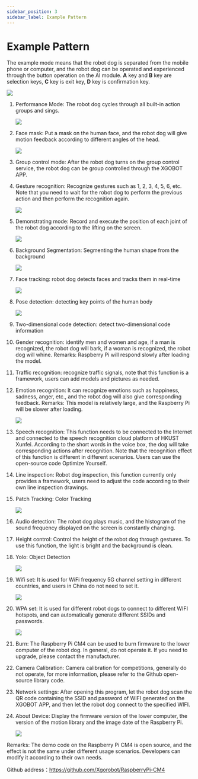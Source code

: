 ```yaml
---
sidebar_position: 3
sidebar_label: Example Pattern
---
```


# Example Pattern

The example mode means that the robot dog is separated from the mobile phone or computer, and the robot dog can be operated and experienced through the button operation on the AI module. **A** key and **B** key are selection keys, **C** key is exit key, **D** key is confirmation key.

![](./../images/cm4-xgo-exmple-01.png)

1. Performance Mode: The robot dog cycles through all built-in action groups and sings.

   ![](./../images/cm4-xgo-exmple-02.gif)

2. Face mask: Put a mask on the human face, and the robot dog will give motion feedback according to different angles of the head.

   ![](./../images/cm4-xgo-exmple-03.png)

3. Group control mode: After the robot dog turns on the group control service, the robot dog can be group controlled through the XGOBOT APP.

4. Gesture recognition: Recognize gestures such as 1, 2, 3, 4, 5, 6, etc. Note that you need to wait for the robot dog to perform the previous action and then perform the recognition again.

   ![](./../images/cm4-xgo-exmple-04.png)

5. Demonstrating mode: Record and execute the position of each joint of the robot dog according to the lifting on the screen.

   ![](./../images/cm4-xgo-exmple-14.gif)

6. Background Segmentation: Segmenting the human shape from the background

   ![](./../images/cm4-xgo-exmple-05.png)

7. Face tracking: robot dog detects faces and tracks them in real-time

   ![](./../images/cm4-xgo-exmple-06.png)

8. Pose detection: detecting key points of the human body

   ![](./../images/cm4-xgo-exmple-07.png)

9. Two-dimensional code detection: detect two-dimensional code information

10. Gender recognition: identify men and women and age, if a man is recognized, the robot dog will bark, if a woman is recognized, the robot dog will whine. Remarks: Raspberry Pi will respond slowly after loading the model.

11. Traffic recognition: recognize traffic signals, note that this function is a framework, users can add models and pictures as needed.

12. Emotion recognition: It can recognize emotions such as happiness, sadness, anger, etc., and the robot dog will also give corresponding feedback. Remarks: This model is relatively large, and the Raspberry Pi will be slower after loading.

    ![](./../images/cm4-xgo-exmple-08.png)

13. Speech recognition: This function needs to be connected to the Internet and connected to the speech recognition cloud platform of HKUST Xunfei. According to the short words in the voice box, the dog will take corresponding actions after recognition. Note that the recognition effect of this function is different in different scenarios. Users can use the open-source code Optimize Yourself.

14. Line inspection: Robot dog inspection, this function currently only provides a framework, users need to adjust the code according to their own line inspection drawings.

15. Patch Tracking: Color Tracking

    ![](./../images/cm4-xgo-exmple-09.png)

16. Audio detection: The robot dog plays music, and the histogram of the sound frequency displayed on the screen is constantly changing.

17. Height control: Control the height of the robot dog through gestures. To use this function, the light is bright and the background is clean.

18. Yolo: Object Detection

    ![](./../images/cm4-xgo-exmple-10.png)

19. Wifi set: It is used for WiFi frequency 5G channel setting in different countries, and users in China do not need to set it.

    ![](./../images/cm4-xgo-exmple-11.png)

20. WPA set: It is used for different robot dogs to connect to different WIFI hotspots, and can automatically generate different SSIDs and passwords.

    ![](./../images/cm4-xgo-exmple-12.png)

21. Burn: The Raspberry Pi CM4 can be used to burn firmware to the lower computer of the robot dog. In general, do not operate it. If you need to upgrade, please contact the manufacturer.

22. Camera Calibration: Camera calibration for competitions, generally do not operate, for more information, please refer to the Github open-source library code.

23. Network settings: After opening this program, let the robot dog scan the QR code containing the SSID and password of WIFI generated on the XGOBOT APP, and then let the robot dog connect to the specified WIFI.



24. About Device: Display the firmware version of the lower computer, the version of the motion library and the image date of the Raspberry Pi.

    ![](./../images/cm4-xgo-exmple-13.png)

Remarks: The demo code on the Raspberry Pi CM4 is open source, and the effect is not the same under different usage scenarios. Developers can modify it according to their own needs.

Github address：https://github.com/Xgorobot/RaspberryPi-CM4
